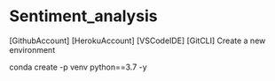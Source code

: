 # Sentiment_analysis
[GithubAccount]
[HerokuAccount]
[VSCodeIDE]
[GitCLI]
Create a new environment

conda create -p venv python==3.7 -y